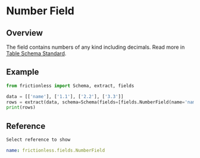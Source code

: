 # Number Field

## Overview

The field contains numbers of any kind including decimals. Read more in [Table Schema Standard](https://specs.frictionlessdata.io/table-schema/#number).

## Example

```python script tabs=Python
from frictionless import Schema, extract, fields

data = [['name'], ['1.1'], ['2.2'], ['3.3']]
rows = extract(data, schema=Schema(fields=[fields.NumberField(name='name')]))
print(rows)
```

## Reference

```markdown tabs=Select
Select reference to show
```

```yaml reference tabs=NumberField
name: frictionless.fields.NumberField
```

